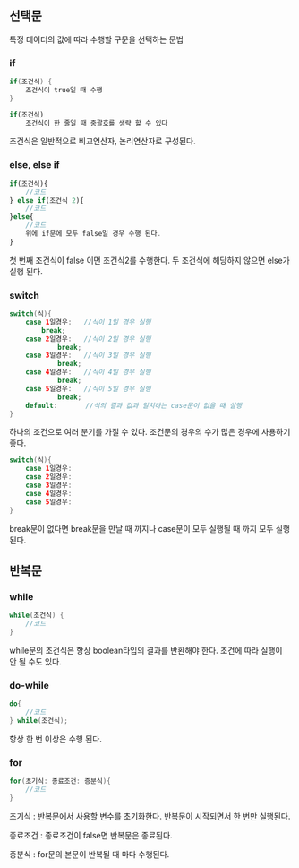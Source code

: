 ## 선택문

특정 데이터의 값에 따라 수행할 구문을 선택하는 문법

### if

```java
if(조건식) {
	조건식이 true일 때 수행
}
```

```jsx
if(조건식)
	조건식이 한 줄일 때 중괄호를 생략 할 수 있다
```

조건식은 일반적으로 비교연산자, 논리연산자로 구성된다.

### else, else if

```jsx
if(조건식){
	//코드
} else if(조건식 2){
	//코드
}else{
	//코드
	위에 if문에 모두 false일 경우 수행 된다.
}
```

첫 번째 조건식이 false 이면 조건식2를 수행한다. 두 조건식에 해당하지 않으면 else가 실행 된다.

### switch

```java
switch(식){
	case 1일경우:   //식이 1일 경우 실행
		break;
	case 2일경우:   //식이 2일 경우 실행
			break;
	case 3일경우:   //식이 3일 경우 실행
			break;
	case 4일경우:   //식이 4일 경우 실행
			break;
	case 5일경우:   //식이 5일 경우 실행
			break;
	default:       //식의 결과 값과 일치하는 case문이 없을 때 실행
}
```

하나의 조건으로 여러 분기를 가질 수 있다. 조건문의 경우의 수가 많은 경우에 사용하기 좋다.

```java
switch(식){
	case 1일경우:
	case 2일경우:
	case 3일경우:
	case 4일경우:
	case 5일경우:
}
```

break문이 없다면 break문을 만날 때 까지나 case문이 모두 실행될 때 까지 모두 실행된다.

## 반복문

### while

```java
while(조건식) {
	//코드
}
```

while문의 조건식은 항상 boolean타입의 결과를 반환해야 한다. 조건에 따라 실행이 안 될 수도 있다.

### do-while

```java
do{
	//코드
} while(조건식);
```

항상 한 번 이상은 수행 된다. 

### for

```java
for(초기식: 종료조건: 증분식){
	//코드
}
```

초기식 : 반복문에서 사용할 변수를 초기화한다. 반복문이 시작되면서 한 번만 실행된다.

종료조건 : 종료조건이 false면 반복문은 종료된다.

증분식 : for문의 본문이 반복될 때 마다 수행된다.

